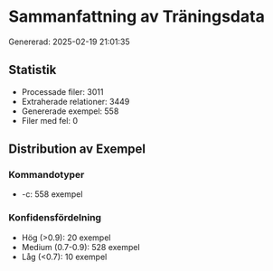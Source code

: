 # Sammanfattning av Träningsdata

Genererad: 2025-02-19 21:01:35

## Statistik
- Processade filer: 3011
- Extraherade relationer: 3449
- Genererade exempel: 558
- Filer med fel: 0

## Distribution av Exempel

### Kommandotyper
- -c: 558 exempel

### Konfidensfördelning
- Hög (>0.9): 20 exempel
- Medium (0.7-0.9): 528 exempel
- Låg (<0.7): 10 exempel